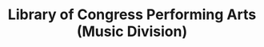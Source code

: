 ---
layout: repo
title: "Library of Congress Performing Arts (Music Division)"
id: 24079
permalink: repos/24079/
---